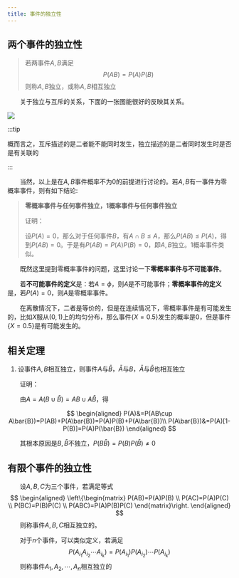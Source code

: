```yaml
---
title: 事件的独立性
---
```


## 两个事件的独立性

>若两事件$A,B$满足
>$$
>P(AB)=P(A)P(B)
>$$
>则称$A,B$独立，或称$A,B$相互独立

&emsp;&emsp;关于独立与互斥的关系，下面的一张图能很好的反映其关系。

![](https://pic1.zhimg.com/v2-4a5398b58b525a30c8ce445c8d5a3ede_r.jpg?source=1940ef5c#w40)

:::tip		

概而言之，互斥描述的是二者能不能同时发生，独立描述的是二者同时发生时是否是有关联的

:::

&emsp;&emsp;当然，以上是在$A,B$事件概率不为$0$的前提进行讨论的。若$A,B$有一事件为零概率事件，则有如下结论:

> **零概率事件与任何事件独立，1概率事件与任何事件独立**
>
> 证明：
>
> 设$P(A)=0$，那么对于任何事件$B$，有$A\cap B\le A$，那么$P(AB)\le P(A)$，得到$P(AB)=0$。于是有$P(AB)=P(A)P(B)=0$，即$A,B$独立。$1$概率事件类似。

&emsp;&emsp;既然这里提到零概率事件的问题，这里讨论一下**零概率事件与不可能事件**。

&emsp;&emsp;着**不可能事件的定义**是：若$A=\phi$，则$A$是不可能事件；**零概率事件的定义**是，若$P(A)=0$，则$A$是零概率事件。

&emsp;&emsp;在离散情况下，二者是等价的，但是在连续情况下，零概率事件是有可能发生的，比如$X$服从$(0,1)$上的均匀分布，那么事件$\{X=0.5\}$发生的概率是$0$，但是事件$\{X=0.5\}$是有可能发生的。

## 相关定理

1. 设事件$A,B$相互独立，则事件$A$与$\bar{B}$，$\bar{A}$与$B$，$\bar{A}$与$\bar B$也相互独立

&emsp;&emsp;证明：

&emsp;&emsp;由$A=A(B\cup\bar{B})=AB\cup A\bar{B}$，得

$$
\begin{aligned}
P(A)&=P(AB\cup A\bar{B})=P(AB)+P(A\bar{B})=P(A)P(B)+P(A\bar{B})\\
P(A\bar{B})&=P(A)[1-P(B)]=P(A)P(\bar{B})
\end{aligned}
$$



&emsp;&emsp;其根本原因是$B,\bar{B}$不独立，$P(B\bar{B})=P(B)P(\bar{B})\neq 0$

## 有限个事件的独立性

&emsp;&emsp;设$A,B,C$为三个事件，若满足等式
$$
\begin{aligned}
\left\{\begin{matrix}
P(AB)=P(A)P(B) \\
P(AC)=P(A)P(C) \\
P(BC)=P(B)P(C) \\
P(ABC)=P(A)P(B)P(C)
\end{matrix}\right.
\end{aligned}
$$
&emsp;&emsp;则称事件$A,B,C$相互独立的。

&emsp;&emsp;对于$n$个事件，可以类似定义，若满足
$$
P(A_{i_{1}}A_{i_{2}}\cdots A_{i_{k}})=P(A_{i_{1}})P(A_{i_{2}})\cdots P(A_{i_{k}})
$$
&emsp;&emsp;则称事件$A_{1},A_{2},\cdots,A_{n}$相互独立的

